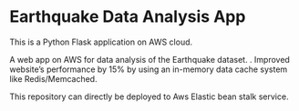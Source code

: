 # Earthquake Data Analysis App

This is a Python Flask application on AWS cloud.

A web app on AWS for data analysis of the Earthquake dataset. .
Improved website’s performance by 15% by using an in-memory data cache system like Redis/Memcached.


This repository can directly be deployed to Aws Elastic bean stalk service.





